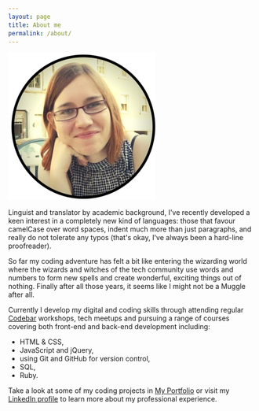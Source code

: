 ```yaml
---
layout: page
title: About me
permalink: /about/
---
```


<img src="/assets/images/profilepic.jpg" alt="profilepic">
 <p>Linguist and translator by academic background, I've recently developed a keen interest in a completely new kind of languages: those that favour camelCase over word spaces, indent much more than just paragraphs, and really do not tolerate any typos (that's okay, I've always been a hard-line proofreader).</p>
 <p>So far my coding adventure has felt a bit like entering the wizarding world where the wizards and witches of the tech community use words and numbers to form new spells and create wonderful, exciting things out of nothing. Finally after all those years, it seems like I might not be a Muggle after all.</p>
 <p>Currently I develop my digital and coding skills through attending regular <a href="https://codebar.io/" >Codebar</a> workshops, tech meetups and pursuing a range of courses covering both front-end and back-end development including:</p>
 <ul>
 <li>HTML & CSS,</li>
 <li>JavaScript and jQuery,</li>
 <li>using Git and GitHub for version control,</li>
 <li>SQL,</li>
 <li> Ruby.</li>
 </ul>

 <p>Take a look at some of my coding projects in <a href="/portfolio">My Portfolio</a> or visit my <a href="https://www.linkedin.com/in/elipinska/" target="blank">LinkedIn profile</a> to learn more about my professional experience.
